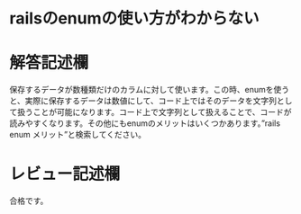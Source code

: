# railsのenumの使い方がわからない
# 解答記述欄

保存するデータが数種類だけのカラムに対して使います。この時、enumを使うと、実際に保存するデータは数値にして、コード上ではそのデータを文字列として扱うことが可能になります。コード上で文字列として扱えることで、コードが読みやすくなります。その他にもenumのメリットはいくつかあります。”rails enum メリット”と検索してください。




# レビュー記述欄
合格です。

